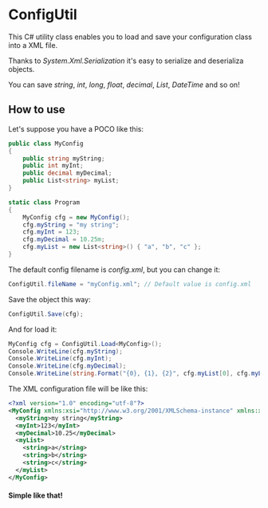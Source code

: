 ConfigUtil
==========
This C# utility class enables you to load and save your configuration class into a XML file.

Thanks to *System.Xml.Serialization* it's easy to serialize and deserializa objects.

You can save *string*, *int*, *long*, *float*, *decimal*, *List*, *DateTime* and so on!

How to use
----------
Let's suppose you have a POCO like this:
```csharp
public class MyConfig
{
    public string myString;
    public int myInt;
    public decimal myDecimal;
    public List<string> myList;
}

static class Program
{
    MyConfig cfg = new MyConfig();
    cfg.myString = "my string";
    cfg.myInt = 123;
    cfg.myDecimal = 10.25m;
    cfg.myList = new List<string>() { "a", "b", "c" };
}
```

The default config filename is *config.xml*, but you can change it:
```csharp
ConfigUtil.fileName = "myConfig.xml"; // Default value is config.xml
```

Save the object this way:
```csharp
ConfigUtil.Save(cfg);
```

And for load it:
```csharp
MyConfig cfg = ConfigUtil.Load<MyConfig>();
Console.WriteLine(cfg.myString);
Console.WriteLine(cfg.myInt);
Console.WriteLine(cfg.myDecimal);
Console.WriteLine(string.Format("{0}, {1}, {2}", cfg.myList[0], cfg.myList[1], cfg.myList[2]));
```

The XML configuration file will be like this:
```xml
<?xml version="1.0" encoding="utf-8"?>
<MyConfig xmlns:xsi="http://www.w3.org/2001/XMLSchema-instance" xmlns:xsd="http://www.w3.org/2001/XMLSchema">
  <myString>my string</myString>
  <myInt>123</myInt>
  <myDecimal>10.25</myDecimal>
  <myList>
    <string>a</string>
    <string>b</string>
    <string>c</string>
  </myList>
</MyConfig>
```


#### Simple like that!
